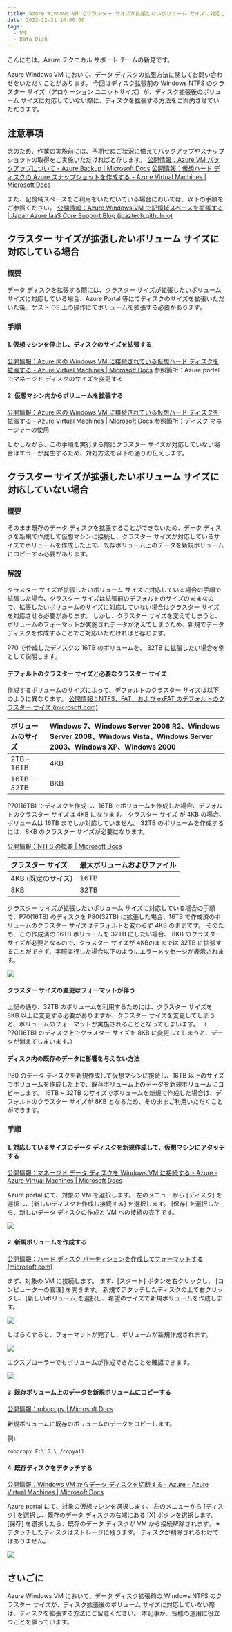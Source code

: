```yaml
---
title: Azure Windows VM でクラスター サイズが拡張したいボリューム サイズに対応してない場合について
date: 2022-12-21 14:00:00
tags:
  - VM
  - Data Disk
---
```


こんにちは。Azure テクニカル サポート チームの新見です。

Azure Windows VM において、データ ディスクの拡張方法に関してお問い合わせをいただくことがあります。
今回はディスク拡張前の Windows NTFS のクラスター サイズ（アロケーション ユニットサイズ）が、ディスク拡張後のボリューム サイズに対応していない際に、ディスクを拡張する方法をご案内させていただきます。

## 注意事項
念のため、作業の実施前には、予期せぬご状況に備えてバックアップやスナップショットの取得をご実施いただければと存じます。
[公開情報：Azure VM バックアップについて - Azure Backup | Microsoft Docs](https://learn.microsoft.com/ja-jp/azure/backup/backup-azure-vms-introduction)
[公開情報：仮想ハード ディスクの Azure スナップショットを作成する - Azure Virtual Machines | Microsoft Docs](https://learn.microsoft.com/ja-jp/azure/virtual-machines/snapshot-copy-managed-disk?tabs=portal)

また、記憶域スペースをご利用をいただいている場合においては、以下の手順をご参照ください。
[公開情報：Azure Windows VM で記憶域スペースを拡張する | Japan Azure IaaS Core Support Blog (jpaztech.github.io)](https://jpaztech.github.io/blog/vm/extend-storage-space-on-azure-windows-vm/)


## クラスター サイズが拡張したいボリューム サイズに対応している場合
### 概要
データ ディスクを拡張する際には、クラスター サイズが拡張したいボリューム サイズに対応している場合、Azure Portal 等にてディスクのサイズを拡張いただいた後、ゲスト OS 上の操作にてボリュームを拡張する必要があります。
 
### 手順
#### 1. 仮想マシンを停止し、ディスクのサイズを拡張する
[公開情報：Azure 内の Windows VM に接続されている仮想ハード ディスクを拡張する - Azure Virtual Machines | Microsoft Docs](https://learn.microsoft.com/ja-jp/azure/virtual-machines/windows/expand-os-disk#resize-a-managed-disk-in-the-azure-portal)
参照箇所：Azure portal でマネージド ディスクのサイズを変更する

#### 2. 仮想マシン内からボリュームを拡張する
[公開情報：Azure 内の Windows VM に接続されている仮想ハード ディスクを拡張する - Azure Virtual Machines | Microsoft Docs](https://learn.microsoft.com/ja-jp/azure/virtual-machines/windows/expand-os-disk#using-disk-manager)
参照箇所：ディスク マネージャーの使用

しかしながら、この手順を実行する際にクラスター サイズが対応していない場合はエラーが発生するため、対処方法を以下の通りお伝えします。


## クラスター サイズが拡張したいボリューム サイズに対応していない場合
### 概要
そのまま既存のデータ ディスクを拡張することができないため、データ ディスクを新規で作成して仮想マシンに接続し、クラスター サイズが対応しているサイズでボリュームを作成した上で、既存ボリューム上のデータを新規ボリュームにコピーする必要があります。

### 解説
クラスター サイズが拡張したいボリューム サイズに対応している場合の手順で拡張した場合、クラスター サイズは拡張前のデフォルトのサイズのままなので、拡張したいボリュームのサイズに対応していない場合はクラスター サイズを対応させる必要があります。
しかし、クラスター サイズを変えてしまうと、ボリュームのフォーマットが実施されデータが消えてしまうため、新規でデータ ディスクを作成することでご対応いただければと存じます。

P70 で作成したディスクの 16TB のボリュームを、 32TB に拡張したい場合を例として説明します。

#### デフォルトのクラスター サイズと必要なクラスター サイズ
作成するボリュームのサイズによって、デフォルトのクラスター サイズは以下のように異なります。
[公開情報：NTFS、FAT、および exFAT のデフォルトのクラスター サイズ (microsoft.com)](https://support.microsoft.com/ja-jp/topic/ntfs-fat-%E3%81%8A%E3%82%88%E3%81%B3-exfat-%E3%81%AE%E3%83%87%E3%83%95%E3%82%A9%E3%83%AB%E3%83%88%E3%81%AE%E3%82%AF%E3%83%A9%E3%82%B9%E3%82%BF%E3%83%BC-%E3%82%B5%E3%82%A4%E3%82%BA-9772e6f1-e31a-00d7-e18f-73169155af95)

| ボリュームのサイズ | Windows 7、Windows Server 2008 R2、Windows Server 2008、Windows Vista、Windows Server 2003、Windows XP、Windows 2000 |
|:-----------|:-----------|
| 2TB – 16TB | 4KB |
| 16TB – 32TB | 8KB |

P70(16TB) でディスクを作成し、16TB でボリュームを作成した場合、デフォルトのクラスター サイズは 4KB になります。
クラスター サイズ が 4KB の場合、ボリュームは 16TB までしか対応していません。
32TB のボリュームを作成するには、8KB のクラスター サイズが必要になります。

[公開情報：NTFS の概要 | Microsoft Docs](https://learn.microsoft.com/ja-jp/windows-server/storage/file-server/ntfs-overview#support-for-large-volumes)

| クラスター サイズ	| 最大ボリュームおよびファイル |
|:-----------|:-----------|
| 4KB (既定のサイズ) | 16TB |
| 8KB | 32TB |

クラスター サイズが拡張したいボリューム サイズに対応している場合の手順で、P70(16TB) のディスクを P80(32TB) に拡張した場合、16TB で作成済のボリュームのクラスター サイズはデフォルトと変わらず 4KB のままです。
そのため、この作成済の 16TB ボリュームを 32TB にしたい場合、 8KB のクラスター サイズが必要となるので、クラスター サイズが 4KBのままでは 32TB に拡張することができず、実際実行した場合以下のようにエラーメッセージが表示されます。

![](./extend-data-disk-related-to-a-cluster-size-01.png)	

#### クラスター サイズの変更はフォーマットが伴う
上記の通り、32TB のボリュームを利用するためには、クラスター サイズを 8KB 以上に変更する必要がありますが、クラスター サイズを変更してしまうと、ボリュームのフォーマットが実施されることとなってしまいます。
（ P70(16TB) のディスク上でクラスター サイズを 8KB に変更してしまうと、データが消えてしまいます。）


#### ディスク内の既存のデータに影響を与えない方法
P80 のデータ ディスクを新規作成して仮想マシンに接続し、16TB 以上のサイズでボリュームを作成した上で、既存ボリューム上のデータを新規ボリュームにコピーします。
16TB ~ 32TB のサイズでボリュームを新規で作成した場合は、デフォルトのクラスター サイズが 8KB となるため、そのままご利用いただくことができます。

### 手順
#### 1. 対応しているサイズのデータ ディスクを新規作成して、仮想マシンにアタッチする
[公開情報：マネージド データ ディスクを Windows VM に接続する - Azure - Azure Virtual Machines | Microsoft Docs](https://learn.microsoft.com/ja-jp/azure/virtual-machines/windows/attach-managed-disk-portal)

Azure portal にて、対象の VM を選択します。
左のメニューから [ディスク] を選択し、[新しいディスクを作成し接続する] を選択します。
[保存] を選択したら、新しいデータ ディスクの作成と VM への接続の完了です。

![](./extend-data-disk-related-to-a-cluster-size-02.png)

#### 2. 新規ボリュームを作成する
[公開情報：ハード ディスク パーティションを作成してフォーマットする (microsoft.com)](https://support.microsoft.com/ja-jp/windows/%E3%83%8F%E3%83%BC%E3%83%89-%E3%83%87%E3%82%A3%E3%82%B9%E3%82%AF-%E3%83%91%E3%83%BC%E3%83%86%E3%82%A3%E3%82%B7%E3%83%A7%E3%83%B3%E3%82%92%E4%BD%9C%E6%88%90%E3%81%97%E3%81%A6%E3%83%95%E3%82%A9%E3%83%BC%E3%83%9E%E3%83%83%E3%83%88%E3%81%99%E3%82%8B-bbb8e185-1bda-ecd1-3465-c9728f7d7d2e)

まず、対象の VM に接続します。
まず、[スタート]  ボタンを右クリックし、 [コンピューターの管理] を開きます。
新規でアタッチしたディスクの上で右クリックし、[新しいボリューム]を選択し、希望のサイズで新規ボリュームを作成します。

![](./extend-data-disk-related-to-a-cluster-size-03.png)

しばらくすると、フォーマットが完了し、ボリュームが新規作成されます。

![](./extend-data-disk-related-to-a-cluster-size-04.png)

エクスプローラーでもボリュームが作成できたことを確認できます。

![](./extend-data-disk-related-to-a-cluster-size-05.png)

#### 3. 既存ボリューム上のデータを新規ボリュームにコピーする
[公開情報：robocopy | Microsoft Docs](https://learn.microsoft.com/ja-jp/windows-server/administration/windows-commands/robocopy)

新規ボリュームに既存のボリュームのデータをコピーします。

例）

```shell
robocopy F:\ G:\ /copyall
```

#### 4. 既存ディスクをデタッチする
[公開情報：Windows VM からデータ ディスクを切断する - Azure - Azure Virtual Machines | Microsoft Docs](https://learn.microsoft.com/ja-jp/azure/virtual-machines/windows/detach-disk#detach-a-data-disk-using-the-portal)

Azure portal にて、対象の仮想マシンを選択します。
左のメニューから [ディスク] を選択し、既存のデータ ディスクの右端にある [X] ボタンを選択します。
[保存] を選択したら、既存のデータ ディスクが VM から接続解除されます。
※デタッチしたディスクはストレージに残ります。 ディスクが削除されるわけではありません。

![](./extend-data-disk-related-to-a-cluster-size-06.png)

## さいごに
Azure Windows VM において、データ ディスク拡張前の Windows NTFS のクラスター サイズが、ディスク拡張後のボリューム サイズに対応していない際は、ディスクを拡張する方法にご留意ください。
本記事が、皆様の運用に役立つことを願っています。
